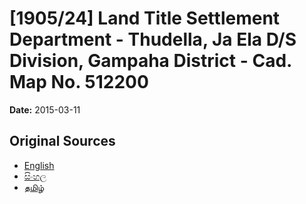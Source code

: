 # [1905/24] Land Title Settlement Department - Thudella, Ja Ela D/S Division, Gampaha District - Cad. Map No. 512200

**Date:** 2015-03-11

## Original Sources

- [English](https://documents.gov.lk/view/extra-gazettes/2015/3/1905-24_E.pdf)
- [සිංහල](https://documents.gov.lk/view/extra-gazettes/2015/3/1905-24_S.pdf)
- [தமிழ்](https://documents.gov.lk/view/extra-gazettes/2015/3/1905-24_T.pdf)
